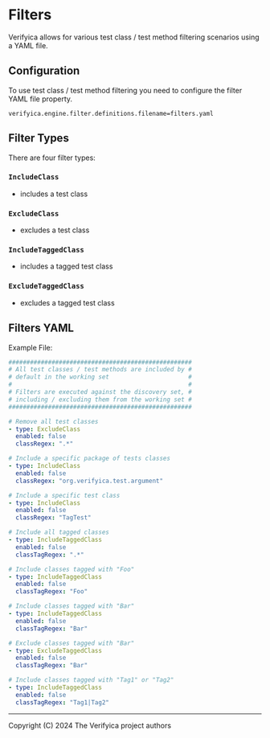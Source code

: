 # Filters

Verifyica allows for various test class / test method filtering scenarios using a YAML file.

## Configuration

To use test class / test method filtering you need to configure the filter YAML file property.

```properties
verifyica.engine.filter.definitions.filename=filters.yaml
```

## Filter Types

There are four filter types:

### `IncludeClass`

- includes a test class

### `ExcludeClass`

- excludes a test class

### `IncludeTaggedClass`

- includes a tagged test class

### `ExcludeTaggedClass`

- excludes a tagged test class

## Filters YAML

Example File:

```yaml
###################################################
# All test classes / test methods are included by #
# default in the working set                      #
#                                                 #
# Filters are executed against the discovery set, #
# including / excluding them from the working set #
###################################################

# Remove all test classes
- type: ExcludeClass
  enabled: false
  classRegex: ".*"

# Include a specific package of tests classes
- type: IncludeClass
  enabled: false
  classRegex: "org.verifyica.test.argument"

# Include a specific test class
- type: IncludeClass
  enabled: false
  classRegex: "TagTest"

# Include all tagged classes
- type: IncludeTaggedClass
  enabled: false
  classTagRegex: ".*"

# Include classes tagged with "Foo"
- type: IncludeTaggedClass
  enabled: false
  classTagRegex: "Foo"

# Include classes tagged with "Bar"
- type: IncludeTaggedClass
  enabled: false
  classTagRegex: "Bar"

# Exclude classes tagged with "Bar"
- type: ExcludeTaggedClass
  enabled: false
  classTagRegex: "Bar"

# Include classes tagged with "Tag1" or "Tag2"
- type: IncludeTaggedClass
  enabled: false
  classTagRegex: "Tag1|Tag2"
```

---

Copyright (C) 2024 The Verifyica project authors
